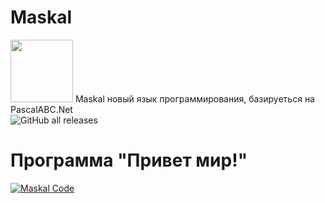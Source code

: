 # Maskal

<img src="https://i.imgur.com/xcQJklF.png" width="100" height="100" /> 
Maskal новый язык программирования, базируеться на PascalABC.Net
<br/>
<img alt="GitHub all releases" src="https://img.shields.io/github/downloads/pavel1337228/Maskal/total?style=social" />

# Программа "Привет мир!"

[![Maskal Code](https://i.imgur.com/xZgCzOd.jpg)](https://i.imgur.com/xZgCzOd.jpg)

